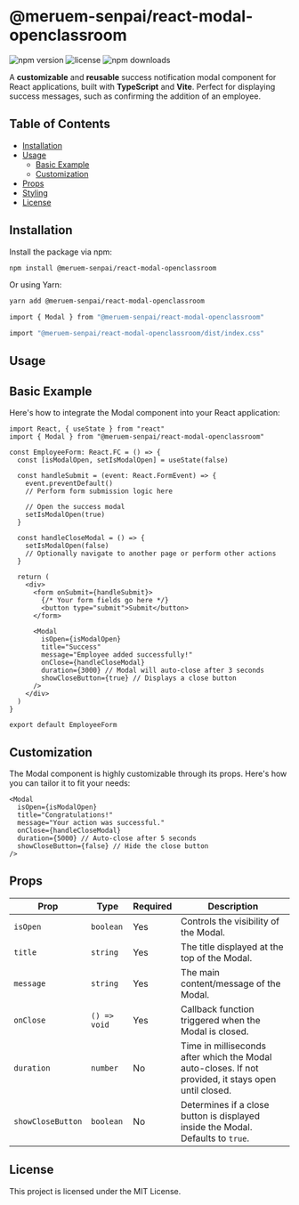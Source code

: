 # @meruem-senpai/react-modal-openclassroom

![npm version](https://img.shields.io/npm/v/@meruem-senpai/react-modal-openclassroom)
![license](https://img.shields.io/npm/l/@meruem-senpai/react-modal-openclassroom)
![npm downloads](https://img.shields.io/npm/dt/@meruem-senpai/react-modal-openclassroom)

A **customizable** and **reusable** success notification modal component for
React applications, built with **TypeScript** and **Vite**. Perfect for
displaying success messages, such as confirming the addition of an employee.

## Table of Contents

- [Installation](#installation)
- [Usage](#usage)
  - [Basic Example](#basic-example)
  - [Customization](#customization)
- [Props](#props)
- [Styling](#styling)
- [License](#license)

## Installation

Install the package via npm:

```bash
npm install @meruem-senpai/react-modal-openclassroom
```

Or using Yarn:

```bash
yarn add @meruem-senpai/react-modal-openclassroom
```

```bash
import { Modal } from "@meruem-senpai/react-modal-openclassroom"
```

```bash
import "@meruem-senpai/react-modal-openclassroom/dist/index.css"
```

## Usage

## Basic Example

Here's how to integrate the Modal component into your React application:

```tsx
import React, { useState } from "react"
import { Modal } from "@meruem-senpai/react-modal-openclassroom"

const EmployeeForm: React.FC = () => {
  const [isModalOpen, setIsModalOpen] = useState(false)

  const handleSubmit = (event: React.FormEvent) => {
    event.preventDefault()
    // Perform form submission logic here

    // Open the success modal
    setIsModalOpen(true)
  }

  const handleCloseModal = () => {
    setIsModalOpen(false)
    // Optionally navigate to another page or perform other actions
  }

  return (
    <div>
      <form onSubmit={handleSubmit}>
        {/* Your form fields go here */}
        <button type="submit">Submit</button>
      </form>

      <Modal
        isOpen={isModalOpen}
        title="Success"
        message="Employee added successfully!"
        onClose={handleCloseModal}
        duration={3000} // Modal will auto-close after 3 seconds
        showCloseButton={true} // Displays a close button
      />
    </div>
  )
}

export default EmployeeForm
```

## Customization

The Modal component is highly customizable through its props. Here's how you can
tailor it to fit your needs:

```tsx
<Modal
  isOpen={isModalOpen}
  title="Congratulations!"
  message="Your action was successful."
  onClose={handleCloseModal}
  duration={5000} // Auto-close after 5 seconds
  showCloseButton={false} // Hide the close button
/>
```

## Props

| Prop              | Type         | Required | Description                                                                                          |
| ----------------- | ------------ | -------- | ---------------------------------------------------------------------------------------------------- |
| `isOpen`          | `boolean`    | Yes      | Controls the visibility of the Modal.                                                                |
| `title`           | `string`     | Yes      | The title displayed at the top of the Modal.                                                         |
| `message`         | `string`     | Yes      | The main content/message of the Modal.                                                               |
| `onClose`         | `() => void` | Yes      | Callback function triggered when the Modal is closed.                                                |
| `duration`        | `number`     | No       | Time in milliseconds after which the Modal auto-closes. If not provided, it stays open until closed. |
| `showCloseButton` | `boolean`    | No       | Determines if a close button is displayed inside the Modal. Defaults to `true`.                      |

## License

This project is licensed under the MIT License.
